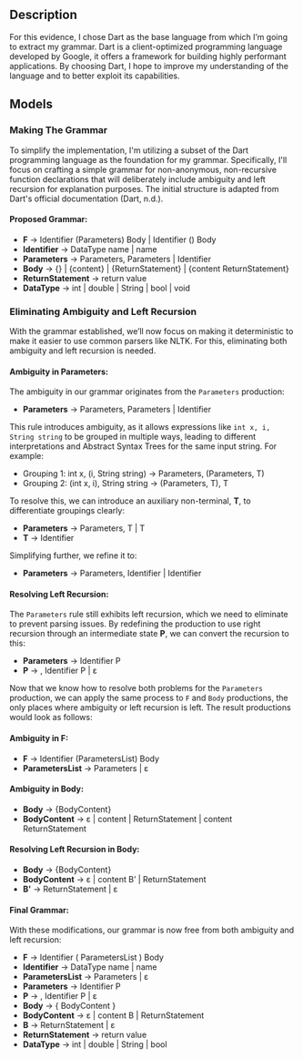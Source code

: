 ## Description
For this evidence, I chose Dart as the base language from which I’m going to extract my grammar.
Dart is a client-optimized programming language developed by Google, it offers a framework for building highly performant applications. By choosing Dart, I hope to improve my understanding of the language and to better exploit its capabilities.


## Models

### Making The Grammar

To simplify the implementation, I'm utilizing a subset of the Dart programming language as the foundation for my grammar. Specifically, I'll focus on crafting a simple grammar for non-anonymous, non-recursive function declarations that will deliberately include ambiguity and left recursion for explanation purposes. The initial structure is adapted from Dart's official documentation (Dart, n.d.).

#### Proposed Grammar:

- **F** -> Identifier (Parameters) Body | Identifier () Body
- **Identifier** -> DataType name | name
- **Parameters** -> Parameters, Parameters | Identifier
- **Body** -> {} | {content} | {ReturnStatement} | {content ReturnStatement}
- **ReturnStatement** -> return value
- **DataType** -> int | double | String | bool | void

### Eliminating Ambiguity and Left Recursion

With the grammar established, we’ll now focus on making it deterministic to make it easier to use common parsers like NLTK. For this, eliminating both ambiguity and left recursion is needed.

#### Ambiguity in Parameters:

The ambiguity in our grammar originates from the `Parameters` production:
- **Parameters** -> Parameters, Parameters | Identifier

This rule introduces ambiguity, as it allows expressions like `int x, i, String string` to be grouped in multiple ways, leading to different interpretations and Abstract Syntax Trees for the same input string. For example:
- Grouping 1: int x, (i, String string) -> Parameters, (Parameters, T)
- Grouping 2: (int x, i), String string -> (Parameters, T), T

To resolve this, we can introduce an auxiliary non-terminal, **T**, to differentiate groupings clearly:
- **Parameters** -> Parameters, T | T
- **T** -> Identifier

Simplifying further, we refine it to:
- **Parameters** -> Parameters, Identifier | Identifier

#### Resolving Left Recursion:

The `Parameters` rule still exhibits left recursion, which we need to eliminate to prevent parsing issues. By redefining the production to use right recursion through an intermediate state **P**, we can convert the recursion to this:
- **Parameters** -> Identifier P
- **P** -> , Identifier P | ε

Now that we know how to resolve both problems for the `Parameters` production, we can apply the same process to `F` and `Body` productions, the only places where ambiguity or left recursion is left. The result productions would look as follows:

#### Ambiguity in F:
- **F** -> Identifier (ParametersList) Body
- **ParametersList** -> Parameters |  ε

#### Ambiguity in Body:
- **Body** -> {BodyContent}
- **BodyContent** -> ε | content | ReturnStatement | content ReturnStatement

#### Resolving Left Recursion in Body:
- **Body** -> {BodyContent}
- **BodyContent** -> ε | content B’ | ReturnStatement
- **B'** -> ReturnStatement | ε

#### Final Grammar:
With these modifications, our grammar is now free from both ambiguity and left recursion:
- **F** -> Identifier ( ParametersList ) Body
- **Identifier** -> DataType name | name
- **ParametersList** -> Parameters | ε
- **Parameters** -> Identifier P
- **P** -> , Identifier P | ε
- **Body** -> { BodyContent }
- **BodyContent** -> ε | content B | ReturnStatement
- **B** -> ReturnStatement | ε
- **ReturnStatement** -> return value
- **DataType** -> int | double | String | bool

